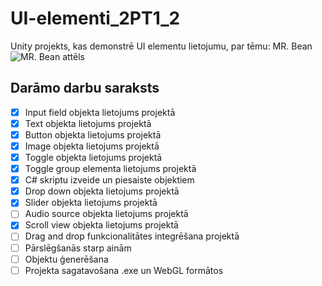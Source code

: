 # UI-elementi_2PT1_2
Unity projekts, kas demonstrē UI elementu lietojumu, par tēmu: MR. Bean
![MR. Bean attēls](https://www.pngarts.com/files/4/Mr.-Bean-PNG-Image-365x279.png)

## Darāmo darbu saraksts
- [x] Input field objekta lietojums projektā
- [x] Text objekta lietojums projektā
- [x] Button objekta lietojums projektā
- [x] Image objekta lietojums projektā
- [x] Toggle objekta lietojums projektā
- [x] Toggle group elementa lietojums projektā
- [x] C# skriptu izveide un piesaiste objektiem
- [x] Drop down objekta lietojums projektā
- [x] Slider objekta lietojums projektā
- [ ] Audio source objekta lietojums projektā
- [x] Scroll view objekta lietojums projektā
- [ ] Drag and drop funkcionalitātes integrēšana projektā
- [ ] Pārslēgšanās starp ainām
- [ ] Objektu ģenerēšana
- [ ] Projekta sagatavošana .exe un WebGL formātos
